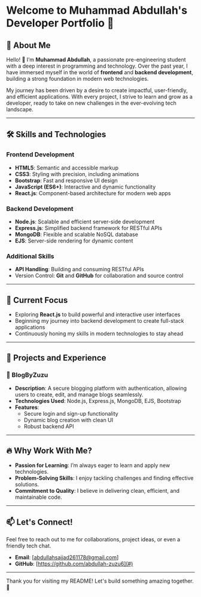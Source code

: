 # Welcome to Muhammad Abdullah's Developer Portfolio 🚀  

## 🌟 About Me  

Hello! 👋 I’m **Muhammad Abdullah**, a passionate pre-engineering student with a deep interest in programming and technology. Over the past year, I have immersed myself in the world of **frontend** and **backend development**, building a strong foundation in modern web technologies.  

My journey has been driven by a desire to create impactful, user-friendly, and efficient applications. With every project, I strive to learn and grow as a developer, ready to take on new challenges in the ever-evolving tech landscape.  

---

## 🛠️ Skills and Technologies  

### Frontend Development  
- **HTML5**: Semantic and accessible markup  
- **CSS3**: Styling with precision, including animations  
- **Bootstrap**: Fast and responsive UI design  
- **JavaScript (ES6+)**: Interactive and dynamic functionality  
- **React.js**: Component-based architecture for modern web apps  

### Backend Development  
- **Node.js**: Scalable and efficient server-side development  
- **Express.js**: Simplified backend framework for RESTful APIs  
- **MongoDB**: Flexible and scalable NoSQL database  
- **EJS**: Server-side rendering for dynamic content  

### Additional Skills  
- **API Handling**: Building and consuming RESTful APIs  
- Version Control: **Git** and **GitHub** for collaboration and source control  

---

## 🌟 Current Focus  

- Exploring **React.js** to build powerful and interactive user interfaces  
- Beginning my journey into backend development to create full-stack applications  
- Continuously honing my skills in modern technologies to stay ahead  

---

## 🌱 Projects and Experience  

### 📘 BlogByZuzu  
- **Description**: A secure blogging platform with authentication, allowing users to create, edit, and manage blogs seamlessly.  
- **Technologies Used**: Node.js, Express.js, MongoDB, EJS, Bootstrap  
- **Features**:  
  - Secure login and sign-up functionality  
  - Dynamic blog creation with clean UI  
  - Robust backend API  

---

## 🔥 Why Work With Me?  

- **Passion for Learning**: I’m always eager to learn and apply new technologies.  
- **Problem-Solving Skills**: I enjoy tackling challenges and finding effective solutions.  
- **Commitment to Quality**: I believe in delivering clean, efficient, and maintainable code.  

---

## 📫 Let's Connect!  

Feel free to reach out to me for collaborations, project ideas, or even a friendly tech chat.  
- **Email**: [abdullahsajjad261178@gmail.com]  
- **GitHub**: [https://github.com/abdullah-zuzu6](#)  


---

Thank you for visiting my README! Let's build something amazing together. 🌟  

